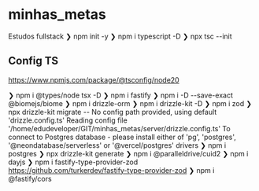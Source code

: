 # minhas_metas
Estudos fullstack
 ❯ npm init -y
 ❯ npm i typescript -D
 ❯ npx tsc --init

## Config TS
 https://www.npmjs.com/package/@tsconfig/node20

 ❯ npm i @types/node tsx -D
 ❯ npm i fastify
 ❯ npm i -D --save-exact @biomejs/biome
 ❯ npm i drizzle-orm
 ❯ npm i drizzle-kit -D
 ❯ npm i zod
 ❯ npx drizzle-kit migrate
-- No config path provided, using default 'drizzle.config.ts'
Reading config file '/home/edudeveloper/GIT/minhas_metas/server/drizzle.config.ts'
To connect to Postgres database - please install either of 'pg', 'postgres', '@neondatabase/serverless' or '@vercel/postgres' drivers
 ❯ npm i postgres
 ❯ npx drizzle-kit generate
 ❯ npm i @paralleldrive/cuid2
 ❯ npm i dayjs
 ❯ npm i fastify-type-provider-zod
 https://github.com/turkerdev/fastify-type-provider-zod
 ❯ npm i @fastify/cors